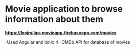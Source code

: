 # Movie application to browse information about them
**https://leojrsilao-movieapp.firebaseapp.com/movies**

-Used Angular and Ionic 4
-OMDb API for database of movies
